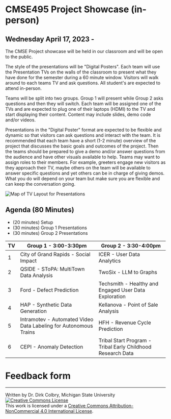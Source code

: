 # CMSE495 Project Showcase (in-person)
## Wednesday April 17, 2023 - 

The CMSE Project showcase will be held in our classroom and will be open to the public. 

The style of the presentations will be "Digital Posters".  Each team will use the Presentation TVs on the walls of the classroom to present what they have done for the semester during a 60 minute window. Visitors will walk around to each teams TV and ask questions.  All student's are expected to attend in-person. 

Teams will be split into two groups.  Group 1 will present while Group 2 asks questions and then they will switch.  Each team will be assigned one of the TVs and are expected to plug one of their laptops (HDMI) to the TV and start displaying their content. Content may include slides, demo code and/or videos. 

Presentations in the "Digital Poster" format are expected to be flexible and dynamic so that visitors can ask questions and interact with the team.  It is recommended that each team have a short (1-2 minute) overview of the project that discusses the basic goals and outcomes of the project. Then the teams should be prepared to give a demo and/or answer questions from the audience and have other visuals available to help.  Teams may want to assign roles to their members. For example, greeters engage new visitors as they approach their TV, maybe others on the team will be available to answer specific questions and yet others can be in charge of giving demos.  What you do will depend on your team but make sure you are flexible and can keep the conversation going.

![Map of TV Layout for Presentations](https://lh6.googleusercontent.com/YRwSNAAJ8hMgY3LxUaG83uabzNqRE-YA70mqeONOtLoheYP1TnbMaZ2ZWM7ZglA_yhS1QVX2SKo3JX1GMBjJ2dujGBS9QUvsr7kUCU_3GS1zqS84_y36n-hILF_rgCGbUQ=w740)

## Agenda (80 Minutes)

- (20 minutes) Setup
- (30 minutes) Group 1 Presentations
- (30 minutes) Group 2 Presentations


 TV | Group 1 - 3:00-3:30pm| Group 2 - 3:30-4:00pm |
|-----|-----------|------------|
| 1 | City of Grand Rapids - Social Impact  | ICER - User Data Analytics | 
| 2 | QSIDE - SToPA: MultiTown Data Analysis  | TwoSix - LLM to Graphs | 
| 3 | Ford - Defect Prediction  | Techsmith - Healthy and Engaged User Data Exploration | 
| 4 | HAP - Synthetic Data Generation  | Kellanova - Point of Sale Analysis | 
| 5 | Intramotev - Automated Video Data Labeling for Autonomous Trains  | HFH - Revenue Cycle Prediction | 
| 6 | CEPI - Anomaly Detection  | Tribal Start Program - Tribal Early Childhood Research Data | 

# Feedback form




---
Written by Dr. Dirk Colbry, Michigan State University
<a rel="license" href="http://creativecommons.org/licenses/by-nc/4.0/"><img alt="Creative Commons License" style="border-width:0" src="https://i.creativecommons.org/l/by-nc/4.0/88x31.png" /></a><br />This work is licensed under a <a rel="license" href="http://creativecommons.org/licenses/by-nc/4.0/">Creative Commons Attribution-NonCommercial 4.0 International License</a>.
